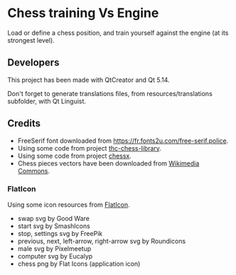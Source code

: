 # Chess training Vs Engine

Load or define a chess position, and train yourself against the engine (at its strongest level).

## Developers

This project has been made with QtCreator and Qt 5.14.

Don't forget to generate translations files, from resources/translations subfolder, with Qt Linguist.

## Credits

* FreeSerif font downloaded from https://fr.fonts2u.com/free-serif.police.
* Using some code from project [thc-chess-library](https://github.com/billforsternz/thc-chess-library).
* Using some code from project [chessx](http://chessx.sourceforge.net/).
* Chess pieces vectors have been downloaded from [Wikimedia Commons](https://commons.wikimedia.org/wiki/Category:SVG_chess_pieces).

### FlatIcon

Using some icon resources from [FlatIcon](https://www.flaticon.com/).

* swap svg by Good Ware
* start svg by SmashIcons
* stop, settings svg by FreePik
* previous, next, left-arrow, right-arrow svg by Roundicons
* male svg by Pixelmeetup
* computer svg by Eucalyp
* chess png by Flat Icons (application icon)
